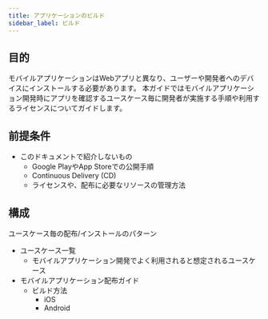 ```yaml
---
title: アプリケーションのビルド
sidebar_label: ビルド
---
```


## 目的

モバイルアプリケーションはWebアプリと異なり、ユーザーや開発者へのデバイスにインストールする必要があります。
本ガイドではモバイルアプリケーション開発時にアプリを確認するユースケース毎に開発者が実施する手順や利用するライセンスについてガイドします。

## 前提条件

- このドキュメントで紹介しないもの
  - Google PlayやApp Storeでの公開手順
  - Continuous Delivery (CD)
  - ライセンスや、配布に必要なリソースの管理方法

## 構成

ユースケース毎の配布/インストールのパターン

- ユースケース一覧
  - モバイルアプリケーション開発でよく利用されると想定されるユースケース
- モバイルアプリケーション配布ガイド
  - ビルド方法
    - iOS
    - Android
